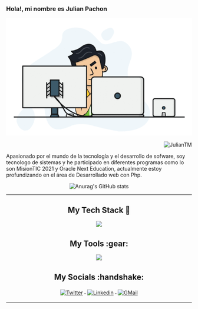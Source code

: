 ### Hola!, mi nombre es Julian Pachon

<p align="center">
  <img src="webbbb.gif" alt="animated" />
</p>
<p align="right"> <img src="https://komarev.com/ghpvc/?username=JulianTM&label=Profile%20views&color=00b3ff&style=plastic" alt="JulianTM" /> </p>

Apasionado por el mundo de la tecnología y el desarrollo de sofware, soy tecnologo de sistemas y he participado en diferentes programas como lo son MisionTIC 2021 y Oracle Next Education, actualmente estoy profundizando en el área de Desarrollado web con Php.


<div align="center">

![Anurag's GitHub stats](https://github-readme-stats.vercel.app/api?username=JulianDevz&show_icons=true&theme=tokyonight)

</div>

---
<!-- Badges used from https://github.com/klaasnicolaas/ColoredBadges -->
<h2 align="center">My Tech Stack 🧰</h2>

<p align="center">
  <a href="https://skillicons.dev">
    <img src="https://skillicons.dev/icons?i=html,css,javascript,php,mysql,git,bootstrap,tailwind,md,wordpress" />
  </a>
</p
  
---

<h2 align="center">My Tools :gear: </h2>
<p align="center">
  <a href="https://skillicons.dev">
    <img src="https://skillicons.dev/icons?i=bash,vscode,figma,github,netlify,postman" />
  </a>
</p

---

<h2 align="center">My Socials :handshake: </h2>
<p align="center">
<a href="https://twitter.com/JulianDevz">
<img src="https://raw.githubusercontent.com/klaasnicolaas/ColoredBadges/master/svg/social/twitter.svg" alt="Twitter" style="vertical-align:top; margin:4px">
</a>
<a href="https://www.linkedin.com/in/juliantm/">
<img src="https://raw.githubusercontent.com/klaasnicolaas/ColoredBadges/master/svg/social/linkedin.svg" alt="Linkedin" style="vertical-align:top; margin:4px">
</a>
<a href="mailto:jpachonl99@gmail.com">
<img src="https://raw.githubusercontent.com/klaasnicolaas/ColoredBadges/prod/svg/social/gmail.svg" alt="GMail" style="vertical-align:top; margin:4px">
</a>
</p>

---
